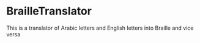 # BrailleTranslator
This is a translator of Arabic letters and English letters into Braille and vice versa
